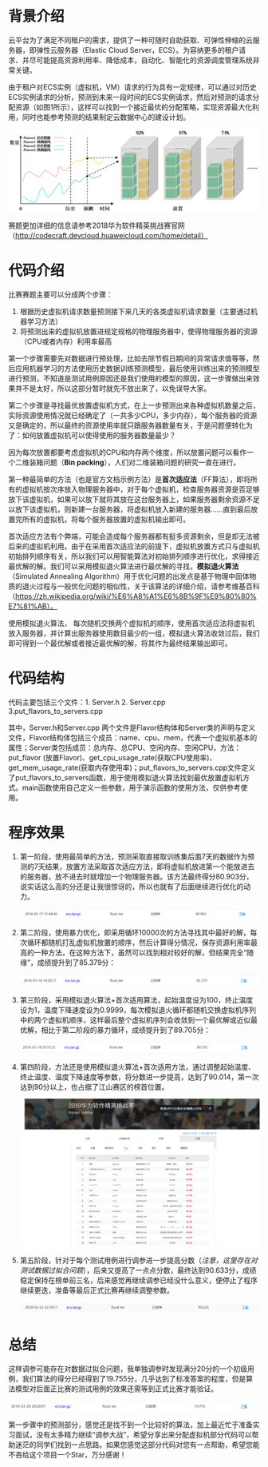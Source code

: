 # 背景介绍

云平台为了满足不同租户的需求，提供了一种可随时自助获取、可弹性伸缩的云服务器，即弹性云服务器（Elastic Cloud Server，ECS）。为容纳更多的租户请求、并尽可能提高资源利用率、降低成本，自动化、智能化的资源调度管理系统非常关键。

由于租户对ECS实例（虚拟机，VM）请求的行为具有一定规律，可以通过对历史ECS实例请求的分析，预测到未来一段时间的ECS实例请求，然后对预测的请求分配资源（如图1所示），这样可以找到一个接近最优的分配策略，实现资源最大化利用，同时也能参考预测的结果制定云数据中心的建设计划。

![png](img/1-1.png)

赛题更加详细的信息请参考2018华为软件精英挑战赛官网（http://codecraft.devcloud.huaweicloud.com/home/detail）

# 代码介绍

比赛赛题主要可以分成两个步骤：

1. 根据历史虚拟机请求数量预测接下来几天的各类虚拟机请求数量（主要通过机器学习方法）
2. 将预测出来的虚拟机放置进规定规格的物理服务器中，使得物理服务器的资源（CPU或者内存）利用率最高

第一个步骤需要先对数据进行预处理，比如去除节假日期间的异常请求值等等，然后应用机器学习的方法使用历史数据训练预测模型，最后使用训练出来的预测模型进行预测，不知道是测试用例原因还是我们使用的模型的原因，这一步骤做出来效果并不是太好，所以这部分暂时就先不放出来了，以免误导大家。

第二个步骤是寻找最优放置虚拟机方式，在上一步预测出来各种虚拟机数量之后，实际资源使用情况就已经确定了（一共多少CPU，多少内存），每个服务器的资源又是确定的，所以最终的资源使用率就只跟服务器数量有关，于是问题便转化为了：如何放置虚拟机可以使得使用的服务器数量最少？

因为每次放置都要考虑虚拟机的CPU和内存两个维度，所以放置问题可以看作一个二维装箱问题（**Bin packing**），人们对二维装箱问题的研究一直在进行。

第一种最简单的方法（也是官方文档示例方法）是**首次适应法**（FF算法），即将所有的虚拟机按次序放入物理服务器中，对于每个虚拟机，检查服务器资源是否足够放下该虚拟机，如果可以放下就将其放在这台服务器上，如果服务器剩余资源不足以放下该虚拟机，则新建一台服务器，将虚拟机放入新建的服务器……直到最后放置完所有的虚拟机，将每个服务器放置的虚拟机输出即可。

首次适应方法有个弊端，可能会造成每个服务器都有挺多资源剩余，但是却无法被后来的虚拟机利用。由于在采用首次适应法的前提下，虚拟机放置方式只与虚拟机初始排列顺序有关，所以我们可以用智能算法对初始排列顺序进行优化，求得接近最优解的解。我们可以采用模拟退火算法进行最优解的寻找，**模拟退火算法**（Simulated Annealing Algorithm）用于优化问题的出发点是基于物理中固体物质的退火过程与一般优化问题的相似性，关于该算法的详细介绍，请参考维基百科（https://zh.wikipedia.org/wiki/%E6%A8%A1%E6%8B%9F%E9%80%80%E7%81%AB）。

使用模拟退火算法， 每次随机交换两个虚拟机的顺序，使用首次适应法将虚拟机放入服务器，并计算出服务器使用数目最少的一组，模拟退火算法收敛过后，我们即可得到一个最优解或者接近最优解的解，将其作为最终结果输出即可。

# 代码结构

代码主要包括三个文件：1. Server.h   2. Server.cpp   3.put_flavors_to_servers.cpp

其中，Server.h和Server.cpp 两个文件是Flavor结构体和Server类的声明与定义文件，Flavor结构体包括三个成员：name、cpu、mem，代表一个虚拟机基本的属性；Server类包括成员：总内存、总CPU、空闲内存、空闲CPU，方法：put_flavor (放置Flavor)、get_cpu_usage_rate(获取CPU使用率)、get_mem_usage_rate(获取内存使用率)；put_flavors_to_servers.cpp文件定义了put_flavors_to_servers函数，用于使用模拟退火算法找到最优放置虚拟机方式。main函数使用自己定义一些参数，用于演示函数的使用方法，仅供参考使用。

# 程序效果

1. 第一阶段，使用最简单的方法，预测采取直接取训练集后面7天的数据作为预测的7天结果，放置方法采取首次适应方法，即将虚拟机放进第一个能放进去的服务器，放不进去时就增加一个物理服务器。该方法最终得分80.903分，说实话这么高的分还是让我很惊讶的，所以也就有了后面继续进行优化的动力。

   ![80.903](img/score1.png)

2. 第二阶段，使用暴力优化，即采用循环10000次的方法寻找其中最好的解，每次循环都随机打乱虚拟机放置的顺序，然后计算得分情况，保存资源利用率最高的一种方法，在这种方法下，虽然可以找到相对较好的解，但结果完全“随缘”，成绩提升到了85.379分：

   ![score2](img/score2.png)

3. 第三阶段，采用模拟退火算法+首次适用算法，起始温度设为100，终止温度设为1，温度下降速度设为0.9999，每次模拟退火循环都随机交换虚拟机序列中的两个虚拟机顺序，这样最后整个虚拟机序列会收敛到一个最优解或近似最优解，相比于第二阶段的暴力循环，成绩提升到了89.705分：

   ![score3](img/score3.png)

4. 第四阶段，方法还是使用模拟退火算法+首次适用方法，通过调整起始温度、终止温度、温度下降速度等参数，将分数进一步提高，达到了90.014，第一次达到90分以上，也占据了江山赛区的榜首位置。

   ![socre4](img/score4.png)

5. 第五阶段，针对于每个测试用例进行调参进一步提高分数（*注意，这里存在对测试数据过拟合问题*），后来又提高了一点点分数，最终达到90.633分，成绩稳定保持在榜单前三名，后来感觉再继续调参已经没什么意义，便停止了程序继续更迭，准备等最后正式比赛再继续调整参数。

   ![score5](img/score5.png)

# 总结

这样调参可能存在对数据过拟合问题，我单独调参时发现满分20分的一个初级用例，我们算法的得分已经得到了19.755分，几乎达到了标准答案的程度，但是算法模型对后面正比赛的测试用例的效果还需等到正式比赛才能验证。

![score6](img/score6.png)

第一步骤中的预测部分，感觉还是找不到一个比较好的算法，加上最近忙于准备实习面试，没有太多精力继续“调参大战”，希望分享出来分配虚拟机部分代码可以帮助迷茫的同学们找到一点思路。如果您感觉这部分代码对您有一点帮助，希望您能不吝给这个项目一个Star，万分感谢！
